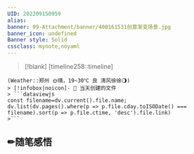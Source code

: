```yaml
---
UID: 202209150959 
alias:
banner: 99-Attachment/banner/400161531创意渐变场景.jpg
banner_icon: undefined
Banner style: Solid
cssclass: mynote,noyaml
---
```

> [!blank] 
> [timeline258::timeline]
```ad-flex
(Weather::郑州 🌞晴，19~30℃ 良 清风徐徐🌖)
> [!infobox|noicon]- 🔖 当天创建的文件
> ```dataviewjs 
const filename=dv.current().file.name;
dv.list(dv.pages().where(p => p.file.cday.toISODate() === filename).sort(p => p.file.ctime, 'desc').file.link) 
>```
```
## ✏随笔感悟